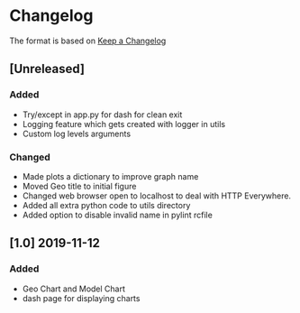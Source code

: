 <!-- markdownlint-disable MD024 -->
# Changelog

The format is based on [Keep a Changelog](https://keepachangelog.com/en/1.0.0/)

## [Unreleased]

### Added

- Try/except in app.py for dash for clean exit
- Logging feature which gets created with logger in utils
- Custom log levels arguments

### Changed

- Made plots a dictionary to improve graph name
- Moved Geo title to initial figure
- Changed web browser open to localhost to deal with HTTP Everywhere.
- Added all extra python code to utils directory
- Added option to disable invalid name in pylint rcfile

## [1.0] 2019-11-12

### Added

- Geo Chart and Model Chart
- dash page for displaying charts
